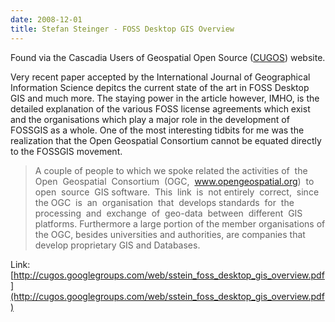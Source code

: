 ```yaml
---
date: 2008-12-01
title: Stefan Steinger - FOSS Desktop GIS Overview
---
```


Found via the Cascadia Users of Geospatial Open Source ([CUGOS](http://groups.google.com/group/cugos)) website.

Very recent paper accepted by the International Journal of Geographical Information Science depitcs the current state of the art in FOSS Desktop GIS and much more. The staying power in the article however, IMHO, is the detailed explanation of the various FOSS license agreements <!-- more --> which exist and the organisations which play a major role in the development of FOSSGIS as a whole. One of the most interesting tidbits for me was the realization that the Open Geospatial Consortium cannot be equated directly to the FOSSGIS movement.


> A couple of people to which we spoke related the activities of  the  Open  Geospatial  Consortium  (OGC,  www.opengeospatial.org)  to  open  source  GIS software.  This  link  is  not entirely  correct,  since  the OGC  is  an  organisation  that  develops standards  for  the processing  and  exchange  of  geo-data  between  different  GIS  platforms. Furthermore a large portion of the member organisations of the OGC, besides universities and authorities, are companies that develop proprietary GIS and Databases.


Link: [http://cugos.googlegroups.com/web/sstein_foss_desktop_gis_overview.pdf](http://cugos.googlegroups.com/web/sstein_foss_desktop_gis_overview.pdf)
